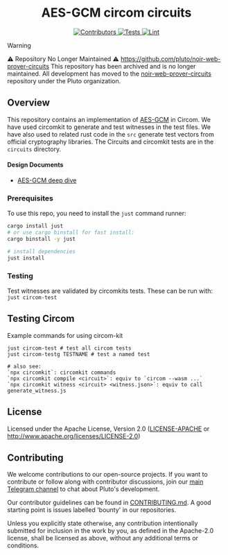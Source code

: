<h1 align="center">
  AES-GCM circom circuits
</h1>

<div align="center">
  <a href="https://github.com/pluto/aes-proof/graphs/contributors">
    <img src="https://img.shields.io/github/contributors/pluto/aes-proof?style=flat-square&logo=github&logoColor=8b949e&labelColor=282f3b&color=32c955" alt="Contributors" />
  </a>
  <a href="https://github.com/pluto/aes-proof/actions/workflows/test.yaml">
    <img src="https://img.shields.io/badge/tests-passing-32c955?style=flat-square&logo=github-actions&logoColor=8b949e&labelColor=282f3b" alt="Tests" />
  </a>
  <a href="https://github.com/pluto/aes-proof/actions/workflows/lint.yaml">
    <img src="https://img.shields.io/badge/lint-passing-32c955?style=flat-square&logo=github-actions&logoColor=8b949e&labelColor=282f3b" alt="Lint" />
  </a>
</div>

> [!WARNING]
> ⚠️ Repository No Longer Maintained ⚠️
>https://github.com/pluto/noir-web-prover-circuits
> This repository has been archived and is no longer maintained.
All development has moved to the [noir-web-prover-circuits](https://github.com/pluto/noir-web-prover-circuits) repository under the Pluto organization.

## Overview

This repository contains an implementation of [AES-GCM](https://nvlpubs.nist.gov/nistpubs/legacy/sp/nistspecialpublication800-38d.pdf) in Circom. We have used circomkit to generate and test witnesses in the test files. We have also used to related rust code in the `src` generate test vectors from official cryptography libraries. The Circuits and circomkit tests are in the `circuits` directory.

#### Design Documents

- [AES-GCM deep dive](https://gist.github.com/thor314/53cdab54aaf16bdafd5ac936d5447eb8)

### Prerequisites

To use this repo, you need to install the `just` command runner:

```sh
cargo install just
# or use cargo binstall for fast install:
cargo binstall -y just

# install dependencies
just install
```

### Testing
Test witnesses are validated by circomkits tests. These can be run with:
`just circom-test`

## Testing Circom
Example commands for using circom-kit
```
just circom-test # test all circom tests 
just circom-testg TESTNAME # test a named test

# also see:
`npx circomkit`: circomkit commands
`npx circomkit compile <circuit>`: equiv to `circom --wasm ...`
`npx circomkit witness <circuit> <witness.json>`: equiv to call generate_witness.js
```

## License

Licensed under the Apache License, Version 2.0 ([LICENSE-APACHE](LICENSE-APACHE) or http://www.apache.org/licenses/LICENSE-2.0)

## Contributing

We welcome contributions to our open-source projects. If you want to contribute or follow along with contributor discussions, join our [main Telegram channel](https://t.me/pluto_xyz/1) to chat about Pluto's development.

Our contributor guidelines can be found in [CONTRIBUTING.md](./CONTRIBUTING.md). A good starting point is issues labelled 'bounty' in our repositories.

Unless you explicitly state otherwise, any contribution intentionally submitted for inclusion in the work by you, as defined in the Apache-2.0 license, shall be licensed as above, without any additional terms or conditions.
